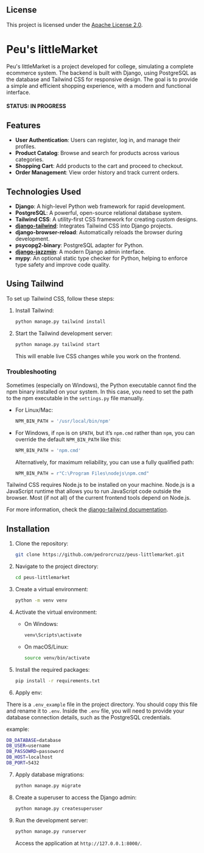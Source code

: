 ## License

This project is licensed under the [Apache License 2.0](./LICENSE).

# Peu's littleMarket
Peu's littleMarket is a project developed for college, simulating a complete ecommerce system. The backend is built with Django, using PostgreSQL as the database and Tailwind CSS for responsive design. The goal is to provide a simple and efficient shopping experience, with a modern and functional interface.

#### STATUS: IN PROGRESS

## Features

- **User Authentication**: Users can register, log in, and manage their profiles.
- **Product Catalog**: Browse and search for products across various categories.
- **Shopping Cart**: Add products to the cart and proceed to checkout.
- **Order Management**: View order history and track current orders.

## Technologies Used

- **Django**: A high-level Python web framework for rapid development.
- **PostgreSQL**: A powerful, open-source relational database system.
- **Tailwind CSS**: A utility-first CSS framework for creating custom designs.
- **[django-tailwind](https://github.com/timonweb/django-tailwind/tree/master)**: Integrates Tailwind CSS into Django projects.
- **django-browser-reload**: Automatically reloads the browser during development.
- **psycopg2-binary**: PostgreSQL adapter for Python.
- **[django-jazzmin](https://django-jazzmin.readthedocs.io/)**: A modern Django admin interface.
- **mypy**: An optional static type checker for Python, helping to enforce type safety and improve code quality.


## Using Tailwind

To set up Tailwind CSS, follow these steps:

1. Install Tailwind:

   ```bash
   python manage.py tailwind install
   ```

2. Start the Tailwind development server:

   ```bash
   python manage.py tailwind start
   ```

   This will enable live CSS changes while you work on the frontend.

### Troubleshooting

Sometimes (especially on Windows), the Python executable cannot find the npm binary installed on your system. In this case, you need to set the path to the npm executable in the `settings.py` file manually.

- For Linux/Mac:

   ```python
   NPM_BIN_PATH = '/usr/local/bin/npm'
   ```

- For Windows, if `npm` is on `$PATH`, but it’s `npm.cmd` rather than `npm`, you can override the default `NPM_BIN_PATH` like this:

   ```python
   NPM_BIN_PATH = 'npm.cmd'
   ```

   Alternatively, for maximum reliability, you can use a fully qualified path:

   ```python
   NPM_BIN_PATH = r"C:\Program Files\nodejs\npm.cmd"
   ```

Tailwind CSS requires Node.js to be installed on your machine. Node.js is a JavaScript runtime that allows you to run JavaScript code outside the browser. Most (if not all) of the current frontend tools depend on Node.js.

For more information, check the [django-tailwind documentation](https://arc.net/l/quote/lftzfxgn).

## Installation

1. Clone the repository:

   ```bash
   git clone https://github.com/pedrorcruzz/peus-littlemarket.git
   ```

2. Navigate to the project directory:

   ```bash
   cd peus-littlemarket
   ```

3. Create a virtual environment:

   ```bash
   python -m venv venv
   ```

4. Activate the virtual environment:

   - On Windows:

     ```bash
     venv\Scripts\activate
     ```

   - On macOS/Linux:

     ```bash
     source venv/bin/activate
     ```

5. Install the required packages:

   ```bash
   pip install -r requirements.txt
   ```


6. Apply env:

There is a `.env_example` file in the project directory. You should copy this file and rename it to `.env`. Inside the `.env` file, you will need to provide your database connection details, such as the PostgreSQL credentials.

example:

```bash
DB_DATABASE=database
DB_USER=username
DB_PASSOWRD=passoword
DB_HOST=localhost
DB_PORT=5432


```

7. Apply database migrations:

   ```bash
   python manage.py migrate
   ```

8. Create a superuser to access the Django admin:

   ```bash
   python manage.py createsuperuser
   ```

9. Run the development server:

   ```bash
   python manage.py runserver
   ```

   Access the application at `http://127.0.0.1:8000/`.



